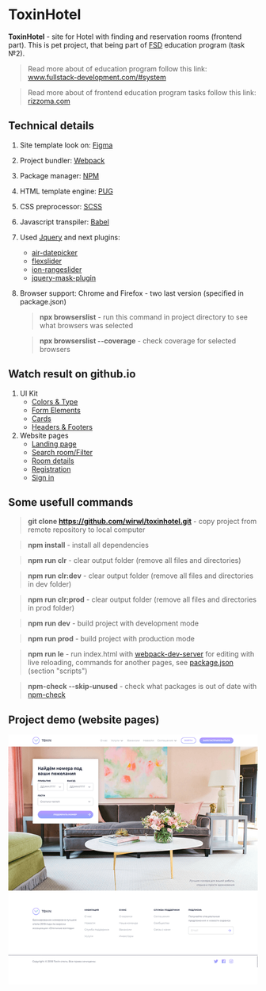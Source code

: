 # ToxinHotel
**ToxinHotel** - site for Hotel with finding and reservation rooms (frontend part). This is pet project, that being part of [FSD](https://www.fullstack-development.com) education program (task №2). 

> Read more about of education program follow this link: www.fullstack-development.com/#system

> Read more about  of frontend education program tasks follow this link: [rizzoma.com](https://rizzoma.com/topic/d5c429337bcaa70548fb5aeedee6d92b)

## Technical details
 1. Site template look on: [Figma](https://www.figma.com/file/MumYcKVk9RkKZEG6dR5E3A/FSD-education-program.-The-2nd-task)
 2. Project bundler: [Webpack](https://webpack.js.org)
 3. Package manager: [NPM](https://npmjs.com)
 4. HTML template engine: [PUG](https://pugjs.org)
 5. CSS preprocessor: [SCSS](https://sass-lang.com)
 6. Javascript transpiler: [Babel](https://babeljs.io)
 7. Used [Jquery](https://www.npmjs.com/package/jquery) and next plugins:
    + [air-datepicker](https://www.npmjs.com/package/air-datepicker)
    + [flexslider](https://www.npmjs.com/package/flexslider)
    + [ion-rangeslider](https://www.npmjs.com/package/ion-rangeslider)        
    + [jquery-mask-plugin](https://www.npmjs.com/package/jquery-mask-plugin)
 8. Browser support: Chrome and Firefox - two last version (specified in package.json)
    > **npx browserslist** - run this command  in project directory to see what browsers was selected

    > **npx browserslist --coverage** - check coverage for selected browsers

## Watch result on github.io
  1. UI Kit
     + [Colors & Type](https://wirwl.github.io)
     + [Form Elements](https://wirwl.github.io)
     + [Cards](https://wirwl.github.io)
     + [Headers & Footers](https://wirwl.github.io)               
  2. Website pages
     + [Landing page](https://wirwl.github.io)
     + [Search room/Filter](https://wirwl.github.io)
     + [Room details](https://wirwl.github.io)
     + [Registration](https://wirwl.github.io)
     + [Sign in](https://wirwl.github.io)

## Some usefull commands
  >**git clone https://github.com/wirwl/toxinhotel.git** - copy project from remote repository to local computer

  >**npm install** - install all dependencies

  >**npm run clr** - clear output folder (remove all files and directories)

  >**npm run clr:dev** - clear output folder (remove all files and directories in dev folder)

  >**npm run clr:prod** - clear output folder (remove all files and directories in prod folder)

  >**npm run dev** - build project with development mode

  >**npm run prod** - build project with production mode

  >**npm run le** - run index.html with [webpack-dev-server](https://www.npmjs.com/package/webpack-dev-server) for editing with live reloading, commands for another pages, see [package.json](package.json) (section "scripts")

  >**npm-check --skip-unused** - check what packages is out of date with [npm-check](https://www.npmjs.com/package/npm-check)

## Project demo (website pages)
![demo.gif](demo.gif)

  






